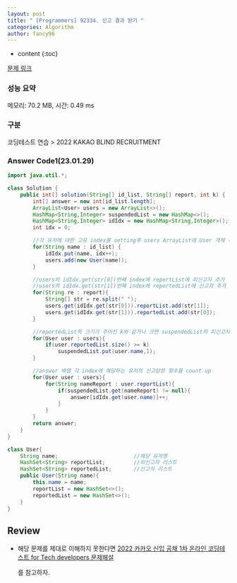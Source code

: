 ```yaml
---
layout: post
title: " [Programmers] 92334. 신고 결과 받기 "
categories: Algorithm
author: fancy96
---
```

* content
{:toc}

[문제 링크](https://school.programmers.co.kr/learn/courses/30/lessons/92334)

### 성능 요약

메모리: 70.2 MB, 시간: 0.49 ms

### 구분

코딩테스트 연습 > 2022 KAKAO BLIND RECRUITMENT

### Answer Code1(23.01.29)

```java
import java.util.*;

class Solution {
    public int[] solution(String[] id_list, String[] report, int k) {
        int[] answer = new int[id_list.length];
        ArrayList<User> users = new ArrayList<>();
        HashMap<String,Integer> suspendedList = new HashMap<>();
        HashMap<String,Integer> idIdx = new HashMap<String,Integer>();
        int idx = 0;

        //각 유저에 대한 고유 index를 setting후 users ArrayList에 User 객체 추가
        for(String name : id_list) {
            idIdx.put(name, idx++);
            users.add(new User(name));
        }

        //users의 idIdx.get(str[0])번째 index에 reportList에 피신고자 추가
        //users의 idIdx.get(str[1])번째 index에 reportedList에 신고자 추가
        for(String re : report){
            String[] str = re.split(" ");
            users.get(idIdx.get(str[0])).reportList.add(str[1]);
            users.get(idIdx.get(str[1])).reportedList.add(str[0]);
        }

        //reportedList의 크기가 주어진 k와 같거나 크면 suspendedList의 피신고자 put
        for(User user : users){
            if(user.reportedList.size() >= k)
                suspendedList.put(user.name,1);
        }

        //answer 배열 각 index에 해당하는 유저의 신고당한 횟수를 count up
        for(User user : users){
            for(String nameReport : user.reportList){
                if(suspendedList.get(nameReport) != null){
                    answer[idIdx.get(user.name)]++;
                }
            }
        }
        return answer;
    }
}

class User{
    String name;                        //해당 유저명
    HashSet<String> reportList;		    //피신고자 리스트
    HashSet<String> reportedList;	    //신고자 리스트
    public User(String name){
        this.name = name;
        reportList = new HashSet<>();
        reportedList = new HashSet<>();
    }
}
```

## Review

* 해당 문제를 제대로 이해하지 못한다면 [2022 카카오 신입 공채 1차 온라인 코딩테스트 for Tech developers 문제해설](https://tech.kakao.com/2022/01/14/2022-kakao-recruitment-round-1/)

    를 참고하자.